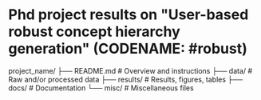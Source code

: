 # Phd project results on "User-based robust concept hierarchy generation"  (CODENAME: #robust)

project_name/
├── README.md                # Overview and instructions
├── data/                    # Raw and/or processed data
├── results/			     # Results, figures, tables
├── docs/				     # Documentation
└── misc/                    # Miscellaneous files